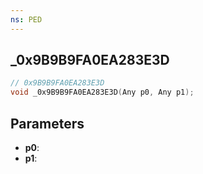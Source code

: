 ```yaml
---
ns: PED
---
```

## _0x9B9B9FA0EA283E3D

```c
// 0x9B9B9FA0EA283E3D
void _0x9B9B9FA0EA283E3D(Any p0, Any p1);
```

## Parameters
* **p0**:
* **p1**:

